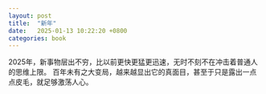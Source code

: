 ```yaml
---
layout: post
title:  "新年"
date:   2025-01-13 10:22:20 +0800
categories: book
---
```

2025年，新事物层出不穷，比以前更快更猛更迅速，无时不刻不在冲击着普通人的思维上限。
百年未有之大变局，越来越显出它的真面目，甚至于只是露出一点点皮毛，就足够激荡人心。



